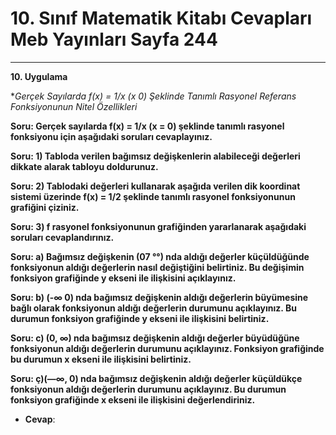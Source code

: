 # 10. Sınıf Matematik Kitabı Cevapları Meb Yayınları Sayfa 244

---

**10. Uygulama**

**Gerçek Sayılarda f(x) = 1/x (x *0) Şeklinde Tanımlı Rasyonel Referans Fonksiyonunun Nitel Özellikleri**

**Soru: Gerçek sayılarda f(x) = 1/x (x = 0) şeklinde tanımlı rasyonel fonksiyonu için aşağıdaki soruları cevaplayınız.**

**Soru: 1) Tabloda verilen bağımsız değişkenlerin alabileceği değerleri dikkate alarak tabloyu doldurunuz.**

**Soru: 2) Tablodaki değerleri kullanarak aşağıda verilen dik koordinat sistemi üzerinde f(x) = 1/2 şeklinde tanımlı rasyonel fonksiyonunun grafiğini çiziniz.**

**Soru: 3) f rasyonel fonksiyonunun grafiğinden yararlanarak aşağıdaki soruları cevaplandırınız.**

**Soru: a) Bağımsız değişkenin (07 °°) nda aldığı değerler küçüldüğünde fonksiyonun aldığı değerlerin nasıl değiştiğini belirtiniz. Bu değişimin fonksiyon grafiğinde y ekseni ile ilişkisini açıklayınız.**

**Soru: b) (-∞ 0) nda bağımsız değişkenin aldığı değerlerin büyümesine bağlı olarak fonksiyonun aldığı değerlerin durumunu açıklayınız. Bu durumun fonksiyon grafiğinde y ekseni ile ilişkisini belirtiniz.**

**Soru: c) (0, ∞) nda bağımsız değişkenin aldığı değerler büyüdüğüne fonksiyonun aldığı değerlerin durumunu açıklayınız. Fonksiyon grafiğinde bu durumun x ekseni ile ilişkisini belirtiniz.**

**Soru: ç)(—∞, 0) nda bağımsız değişkenin aldığı değerler küçüldükçe fonksiyonun aldığı değerlerin durumunu açıklayınız. Bu durumun fonksiyon grafiğinde x ekseni ile ilişkisini değerlendiriniz.**

-   **Cevap**: